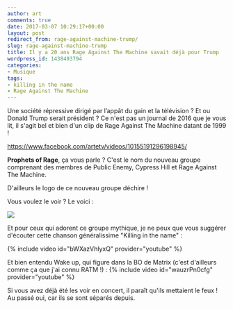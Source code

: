 ```yaml
---
author: art
comments: true
date: 2017-03-07 10:29:17+00:00
layout: post
redirect_from: rage-against-machine-trump/
slug: rage-against-machine-trump
title: Il y a 20 ans Rage Against The Machine savait déjà pour Trump
wordpress_id: 1438493794
categories:
- Musique
tags:
- killing in the name
- Rage Against The Machine
---
```


Une société répressive dirigé par l’appât du gain et la télévision ? Et ou Donald Trump serait président ? Ce n'est pas un journal de 2016 que je vous lit, il s'agit bel et bien d'un clip de Rage Against The Machine datant de 1999 !<!-- more -->

https://www.facebook.com/artetv/videos/10155191296198945/

**Prophets of Rage**, ça vous parle ? C'est le nom du nouveau groupe comprenant des membres de Public Enemy, Cypress Hill et Rage Against The Machine.

D'ailleurs le logo de ce nouveau groupe déchire !

Vous voulez le voir ? Le voici :

[![](https://static.irz.fr/2017/03/prophet-of-rage-logo-1.png)](https://irz.fr/recherche?q=prophet-of-rage-logo-2)

Et pour ceux qui adorent ce groupe mythique, je ne peux que vous suggérer d'écouter cette chanson généralissime "Killing in the name" :

{% include video id="bWXazVhlyxQ" provider="youtube" %}

Et bien entendu Wake up, qui figure dans la BO de Matrix (c'est d'ailleurs comme ça que j'ai connu RATM !) :
{% include video id="wauzrPn0cfg" provider="youtube" %}

Si vous avez déjà été les voir en concert, il paraît qu'ils mettaient le feux ! Au passé oui, car ils se sont séparés depuis.
